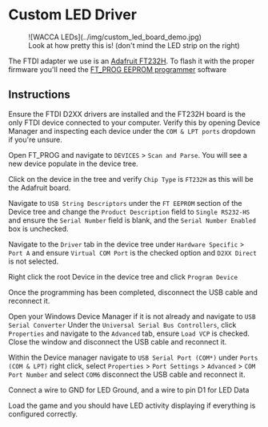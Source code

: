 # Custom LED Driver
<figure markdown>![WACCA LEDs](../img/custom_led_board_demo.jpg)
<figcaption>Look at how pretty this is! (don't mind the LED strip on the right)</figcaption>
</figure>

The FTDI adapter we use is an [Adafruit FT232H](https://www.adafruit.com/product/2264).
To flash it with the proper firmware you'll need the 
[FT_PROG EEPROM programmer](https://ftdichip.com/wp-content/uploads/2023/08/FT_Prog_v3.12.37.642-Installer.exe_.zip) 
software

## Instructions

Ensure the FTDI D2XX drivers are installed and the FT232H board is the only FTDI device connected to your computer.
Verify this by opening Device Manager and inspecting each device under the `COM & LPT ports` dropdown if you're unsure.

Open FT_PROG and navigate to `DEVICES` > `Scan and Parse`. You will see a new device populate in the device tree.

Click on the device in the tree and verify `Chip Type` is `FT232H` as this will be the Adafruit board.

Navigate to `USB String Descriptors` under the `FT EEPROM` section of the Device tree and 
change the `Product Description` field to `Single RS232-HS` and ensure the `Serial Number` field is blank, and 
the `Serial Number Enabled` box is unchecked.

Navigate to the `Driver` tab in the device tree under `Hardware Specific` > `Port A` and ensure `Virtual COM Port` is 
the checked option and `D2XX Direct` is not selected.

Right click the root Device in the device tree and click `Program Device`

Once the programming has been completed, disconnect the USB cable and reconnect it.

Open your Windows Device Manager if it is not already and navigate to `USB Serial Converter` Under the 
`Universal Serial Bus Controllers`, click `Properties` and navigate to the `Advanced` tab, ensure `Load VCP` is checked.
Close the window and disconnect the USB cable and reconnect it.

Within the Device manager navigate to `USB Serial Port (COM*)` under `Ports (COM & LPT)` right click, select 
`Properties` > `Port Settings` > `Advanced` > `COM Port Number` and select `COM6` disconnect the USB cable and 
reconnect it.

Connect a wire to GND for LED Ground, and a wire to pin D1 for LED Data

Load the game and you should have LED activity displaying if everything is configured correctly.
